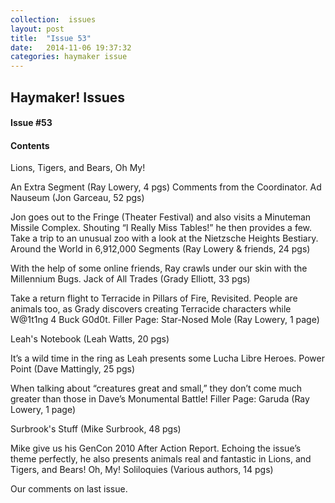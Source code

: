 ```yaml
---
collection:  issues
layout: post
title:  "Issue 53"
date:   2014-11-06 19:37:32
categories: haymaker issue
---
```


<h2>Haymaker! Issues</h2>

<h4>Issue #53</h4>

<h4>Contents</h4>

Lions, Tigers, and Bears, Oh My!

An Extra Segment (Ray Lowery, 4 pgs)
Comments from the Coordinator.
Ad Nauseum (Jon Garceau, 52 pgs)

Jon goes out to the Fringe (Theater Festival) and also visits a Minuteman Missile Complex.
Shouting “I Really Miss Tables!” he then provides a few.
Take a trip to an unusual zoo with a look at the Nietzsche Heights Bestiary.
Around the World in 6,912,000 Segments (Ray Lowery & friends, 24 pgs)

With the help of some online friends, Ray crawls under our skin with the Millennium Bugs.
Jack of All Trades (Grady Elliott, 33 pgs)

Take a return flight to Terracide in Pillars of Fire, Revisited.
People are animals too, as Grady discovers creating Terracide characters while W@1t1ng 4 Buck G0d0t.
Filler Page: Star-Nosed Mole (Ray Lowery, 1 page)

Leah's Notebook (Leah Watts, 20 pgs)

It’s a wild time in the ring as Leah presents some Lucha Libre Heroes.
Power Point (Dave Mattingly, 25 pgs)

When talking about “creatures great and small,” they don’t come much greater than those in Dave’s Monumental Battle!
Filler Page: Garuda (Ray Lowery, 1 page)

Surbrook's Stuff (Mike Surbrook, 48 pgs)

Mike give us his GenCon 2010 After Action Report.
Echoing the issue’s theme perfectly, he also presents animals real and fantastic in Lions, and Tigers, and Bears! Oh, My!
Soliloquies (Various authors, 14 pgs)

Our comments on last issue.